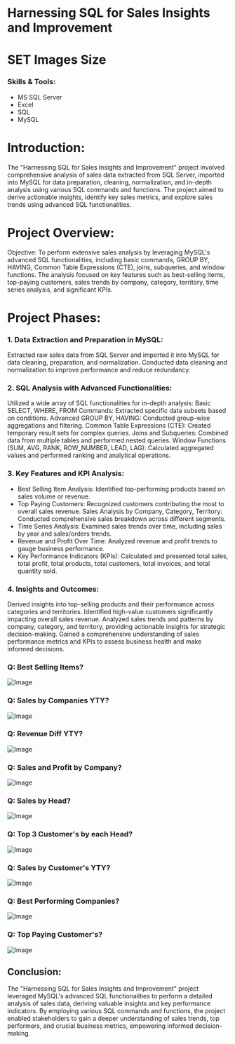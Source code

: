 # Harnessing SQL for Sales Insights and Improvement

# SET Images Size

### Skills & Tools:
* MS SQL Server
* Excel
* SQL
* MySQL

# Introduction:
The "Harnessing SQL for Sales Insights and Improvement" project involved comprehensive analysis of sales data
extracted from SQL Server, imported into MySQL for data preparation, cleaning, normalization,
and in-depth analysis using various SQL commands and functions. The project aimed to derive actionable insights,
identify key sales metrics, and explore sales trends using advanced SQL functionalities.

# Project Overview:
Objective: To perform extensive sales analysis by leveraging MySQL's advanced SQL functionalities, including basic commands, GROUP BY, HAVING, Common Table Expressions (CTE), joins, subqueries, and window functions. The analysis focused on key features such as best-selling items, top-paying customers, sales trends by company, category, territory, time series analysis, and significant KPIs.


# Project Phases:

### 1. Data Extraction and Preparation in MySQL:
Extracted raw sales data from SQL Server and imported it into MySQL for data cleaning, preparation, and normalization. Conducted data cleaning and normalization to improve performance and reduce redundancy.

### 2. SQL Analysis with Advanced Functionalities:
Utilized a wide array of SQL functionalities for in-depth analysis: Basic SELECT, WHERE, FROM Commands: Extracted specific data subsets based on conditions. Advanced GROUP BY, HAVING: Conducted group-wise aggregations and filtering. Common Table Expressions (CTE): Created temporary result sets for complex queries. Joins and Subqueries: Combined data from multiple tables and performed nested queries. Window Functions (SUM, AVG, RANK, ROW_NUMBER, LEAD, LAG): Calculated aggregated values and performed ranking and analytical operations.

### 3. Key Features and KPI Analysis:
* Best Selling Item Analysis: Identified top-performing products based on sales volume or revenue.
* Top Paying Customers: Recognized customers contributing the most to overall sales revenue.
Sales Analysis by Company, Category, Territory: Conducted comprehensive sales breakdown across different segments.
* Time Series Analysis: Examined sales trends over time, including sales by year and sales/orders trends.
* Revenue and Profit Over Time: Analyzed revenue and profit trends to gauge business performance.
* Key Performance Indicators (KPIs): Calculated and presented total sales, total profit, total products, total customers, total invoices, and total quantity sold.

### 4. Insights and Outcomes:
Derived insights into top-selling products and their performance across categories and territories. Identified high-value customers significantly impacting overall sales revenue. Analyzed sales trends and patterns by company, category, and territory, providing actionable insights for strategic decision-making. Gained a comprehensive understanding of sales performance metrics and KPIs to assess business health and make informed decisions.


### Q: Best Selling Items?
<img src="https://github.com/Shahid-Malik4/harnessing-sql-for-sales-insights-and-improvement/blob/main/best-selling-items.PNG" alt="Image">

### Q: Sales by Companies YTY?
<img src="https://github.com/Shahid-Malik4/harnessing-sql-for-sales-insights-and-improvement/blob/main/companies-sales-over-the-years.PNG" alt="Image">

### Q: Revenue Diff YTY?
<img src="https://github.com/Shahid-Malik4/harnessing-sql-for-sales-insights-and-improvement/blob/main/revenue-diff-yty.PNG" alt="Image">

### Q: Sales and Profit by Company?
<img src="https://github.com/Shahid-Malik4/harnessing-sql-for-sales-insights-and-improvement/blob/main/sales-and-profit-by-company.PNG" alt="Image">

### Q: Sales by Head?
<img src="https://github.com/Shahid-Malik4/harnessing-sql-for-sales-insights-and-improvement/blob/main/sales-by-head.PNG" alt="Image">

### Q: Top 3 Customer's by each Head?
<img src="https://github.com/Shahid-Malik4/harnessing-sql-for-sales-insights-and-improvement/blob/main/top-3-customers-by-each-head.PNG" alt="Image">

### Q: Sales by Customer's YTY?
<img src="https://github.com/Shahid-Malik4/harnessing-sql-for-sales-insights-and-improvement/blob/main/yty-sales-by-customers.PNG" alt="Image">

### Q: Best Performing Companies?
<img src="https://github.com/Shahid-Malik4/harnessing-sql-for-sales-insights-and-improvement/blob/main/top-companies.PNG" alt="Image">

### Q: Top Paying Customer's?
<img src="https://github.com/Shahid-Malik4/harnessing-sql-for-sales-insights-and-improvement/blob/main/top-customers.PNG" alt="Image">


## Conclusion:
The "Harnessing SQL for Sales Insights and Improvement" project leveraged MySQL's advanced SQL functionalities to perform a detailed analysis of sales data, deriving valuable insights and key performance indicators. By employing various SQL commands and functions, the project enabled stakeholders to gain a deeper understanding of sales trends, top performers, and crucial business metrics, empowering informed decision-making.
